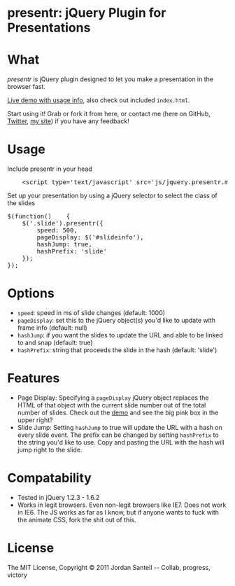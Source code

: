 presentr: jQuery Plugin for Presentations
============================================================
# What
*presentr* is jQuery plugin designed to let you make a presentation in the browser fast.

[Live demo with usage info](http://jsantell.com/presentr), also check out included ``index.html``.

Start using it! Grab or fork it from here, or contact me (here on GitHub, [Twitter](http://www.twitter.com/jsantell), [my site](http://jsantell.com)) if you have any feedback!

# Usage
Include presentr in your head
<pre>
    &lt;script type='text/javascript' src='js/jquery.presentr.min.js'&gt;&lt;/script&gt;
</pre>
Set up your presentation by using a jQuery selector to select the class of the slides
<pre>
$(function()    {
    $('.slide').presentr({
        speed: 500,
        pageDisplay: $('#slideinfo'),
        hashJump: true,
        hashPrefix: 'slide'
    });
});
</pre>
# Options
* ``speed``: speed in ms of slide changes (default: 1000)
* ``pageDisplay``: set this to the jQuery object(s) you'd like to update with frame info (default: null)
* ``hashJump``: if you want the slides to update the URL and able to be linked to and snap (default: true)
* ``hashPrefix``: string that proceeds the slide in the hash (default: 'slide')

# Features
* Page Display: Specifying a ``pageDisplay`` jQuery object replaces the HTML of that object with the current slide number out of the total number of slides. Check out the [demo](http://www.jsantell.com/presentr) and see the big pink box in the upper right?
* Slide Jump: Setting ``hashJump`` to true will update the URL with a hash on every slide event. The prefix can be changed by setting ``hashPrefix`` to the string you'd like to use. Copy and pasting the URL with the hash will jump right to the slide.

# Compatability

* Tested in jQuery 1.2.3 - 1.6.2
* Works in legit browsers. Even non-legit browsers like IE7. Does not work in IE6. The JS works as far as I know, but if anyone wants to fuck with the animate CSS, fork the shit out of this.

# License
The MIT License, Copyright &copy; 2011 Jordan Santell -- Collab, progress, victory
